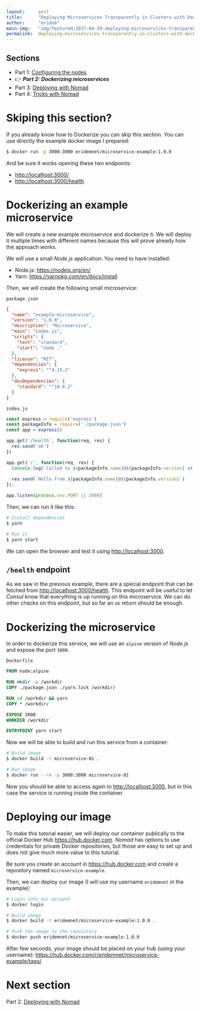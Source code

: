 ```yaml
---
layout:     post
title:      "Deploying Microservices Transparently in Clusters with Docker and Nomad (part 2/4)"
author:     "eridem"
main-img:   "img/featured/2017-04-29-deploying-microservices-transparently-in-clusters-with-docker-and-nomad.jpg"
permalink:  deploying-microservices-transparently-in-clusters-with-docker-and-nomad-part-2
---
```


## Sections

- Part 1: [Configuring the nodes](/deploying-microservices-transparently-in-clusters-with-docker-and-nomad-part-1)
- 👉 ***Part 2: Dockerizing microservices***
- Part 3: [Deploying with Nomad](/deploying-microservices-transparently-in-clusters-with-docker-and-nomad-part-3)
- Part 4: [Tricks with Nomad](/deploying-microservices-transparently-in-clusters-with-docker-and-nomad-part-4)

# Skiping this section?

If you already know how to Dockerize you can skip this section. You can use directly the example docker image I prepared:

```bash
$ docker run -p 3000:3000 eridemnet/microservice-example:1.0.0
```

And be sure it works opening these two endpoints:

- <http://localhost:3000/>
- <http://localhost:3000/health>

# Dockerizing an example microservice

We will create a new example microservice and dockerize it. We will deploy it multiple times with different names because this will prove already how the approach works.

We will use a small *Node.js* application. You need to have installed:

- Node.js: <https://nodejs.org/en/>
- Yarn: <https://yarnpkg.com/en/docs/install>

Then, we will create the following small microservice:

`package.json`

```json
{
  "name": "example-microservice",
  "version": "1.0.0",
  "description": "Microservice",
  "main": "index.js",
  "scripts": {
    "test": "standard",
    "start": "node ."
  },
  "license": "MIT",
  "dependencies": {
    "express": "^4.15.2"
  },
  "devDependencies": {
    "standard": "^10.0.2"
  }
}
```

`index.js`

```javascript
const express = require('express')
const packageInfo = require('./package.json')
const app = express()

app.get('/health', function(req, res) {
  res.send('ok')
})

app.get('/', function(req, res) {
  console.log(`Called to ${packageInfo.name}@${packageInfo.version} at ${new Date().toString()}`)
  
  res.send(`Hello from ${packageInfo.name}@${packageInfo.version}`)
});

app.listen(process.env.PORT || 3000)
```

Then, we can run it like this:

```bash
# Install dependencies
$ yarn

# Run it
$ yarn start
```

We can open the browser and test it using <http://localhost:3000>.

## `/health` endpoint

As we saw in the previous example, there are a special endpoint that can be fetched from <http://localhost:3000/health>. This endpoint will be useful to let *Consul* know that everything is up running on this microservice. We can do other checks on this endpoint, but so far an `ok` return should be enough.

# Dockerizing the microservice

In order to dockerize this service, we will use an `alpine` version of *Node.js* and expose the port `3000`.

`Dockerfile`

```dockerfile
FROM node:alpine

RUN mkdir -p /workdir
COPY ./package.json ./yarn.lock /workdir/

RUN cd /workdir && yarn
COPY * /workdir/

EXPOSE 3000
WORKDIR /workdir

ENTRYPOINT yarn start
```

Now we will be able to build and run this service from a container:

```bash
# Build image
$ docker build -t microservice-01 .

# Run image
$ docker run --rm -p 3000:3000 microservice-01
```

Now you should be able to access again to <http://localhost:3000>, but in this case the service is running inside the container.

# Deploying our image

To make this tutorial easier, we will deploy our container publically to the official Docker Hub <https://hub.docker.com>. *Nomad* has options to use credentials for private Docker repositories, but those are easy to set up and does not give much more value to this tutorial.

Be sure you create an account in <https://hub.docker.com> and create a repository named `microservice-example`.

Then, we can deploy our image (I will use my username `eridemnet` in the example):

```bash 
# Login into our account
$ docker login

# Build image
$ docker build -t eridemnet/microservice-example:1.0.0 .

# Push the image to the repository
$ docker push eridemnet/microservice-example:1.0.0
```

After few seconds, your image should be placed on your hub (using your username): <https://hub.docker.com/r/eridemnet/microservice-example/tags/>

# Next section

Part 2: [Deploying with Nomad](/deploying-microservices-transparently-in-clusters-with-docker-and-nomad-part-3)
